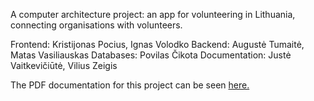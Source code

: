 A computer architecture project: an app for volunteering in Lithuania, connecting organisations with volunteers.

Frontend: Kristijonas Pocius, Ignas Volodko
Backend: Augustė Tumaitė, Matas Vasiliauskas
Databases: Povilas Čikota
Documentation: Justė Vaitkevičiūtė, Vilius Zeigis

The PDF documentation for this project can be seen [here.](https://github.com/user-attachments/files/19489018/SavoNoru_doc.pdf)
